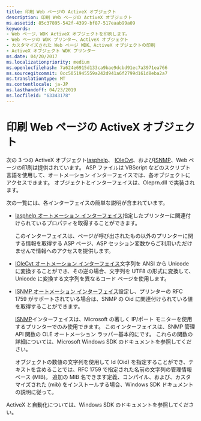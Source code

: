 ```yaml
---
title: 印刷 Web ページの ActiveX オブジェクト
description: 印刷 Web ページの ActiveX オブジェクト
ms.assetid: 85c37895-542f-4399-bf87-517eaab99a09
keywords:
- Web ページ、WDK ActiveX オブジェクトを印刷します。
- Web ページの WDK プリンター、ActiveX オブジェクト
- カスタマイズされた Web ページ WDK、ActiveX オブジェクトの印刷
- ActiveX オブジェクト WDK プリンター
ms.date: 04/20/2017
ms.localizationpriority: medium
ms.openlocfilehash: 7a624e6915d133ca9bae9dcbd91ec7a3971ea766
ms.sourcegitcommit: 0cc5051945559a242d941a6f2799d161d8eba2a7
ms.translationtype: MT
ms.contentlocale: ja-JP
ms.lasthandoff: 04/23/2019
ms.locfileid: "63343178"
---
```

# <a name="activex-objects-for-print-web-pages"></a>印刷 Web ページの ActiveX オブジェクト





次の 3 つの ActiveX オブジェクト[Iasphelp](https://msdn.microsoft.com/library/windows/hardware/ff550742)、 [IOleCvt](https://msdn.microsoft.com/library/windows/hardware/ff551819)、および[ISNMP](https://msdn.microsoft.com/library/windows/hardware/ff554396)、Web ページの印刷は提供されています。 ASP ファイルは VBScript などのスクリプト言語を使用して、オートメーション インターフェイスでは、各オブジェクトにアクセスできます。 オブジェクトとインターフェイスは、Oleprn.dll で実装されます。

次の一覧には、各インターフェイスの簡単な説明が含まれています。

-   [Iasphelp オートメーション インターフェイス](https://msdn.microsoft.com/library/windows/hardware/ff550742)指定したプリンターに関連付けられているプロパティを取得することができます。

    このインターフェイスは、ページが呼び出されたもの以外のプリンターに関する情報を取得する ASP ページ、ASP セッション変数からご利用いただけませんで情報へのアクセスを提供します。

-   [IOleCvt オートメーション インターフェイス](https://msdn.microsoft.com/library/windows/hardware/ff551819)文字列を ANSI から Unicode に変換することができ、その逆の場合、文字列を UTF8 の形式に変換して、Unicode に変換する文字列を異なるコード ページを使用します。

-   [ISNMP オートメーション インターフェイス](https://msdn.microsoft.com/library/windows/hardware/ff554396)設定し、プリンターの RFC 1759 がサポートされている場合は、SNMP の Oid に関連付けられている値を取得することができます。

    [ISNMP](https://msdn.microsoft.com/library/windows/hardware/ff554396)インターフェイスは、Microsoft の著しく IP/ポート モニターを使用するプリンターでのみ使用できます。 このインターフェイスは、SNMP 管理 API 関数の OLE オートメーション ラッパー基本的にです。 これらの関数の詳細については、Microsoft Windows SDK のドキュメントを参照してください。

    オブジェクトの数値の文字列を使用して Id (Oid) を指定することができ、テキストを含めることでは、RFC 1759 で指定された名前の文字列の管理情報ベース (MIB)。 追加の MIB 名できます定義、コンパイル、および、カスタマイズされた (mib) をインストールする場合、Windows SDK ドキュメントの説明に従って。

ActiveX と自動化については、Windows SDK のドキュメントを参照してください。

 

 




